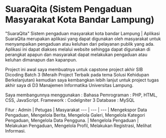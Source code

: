 # SuaraQita (Sistem Pengaduan Masyarakat Kota Bandar Lampung)

"SuaraQita" Sistem pengaduan masyarakat kota bandar Lampung | Aplikasi SuaraQita merupakan aplikasi yang dapat digunakan oleh masyarakat untuk menyampaikan pengaduan atau keluhan dari pelayanan publik yang ada. Aplikasi ini dapat diakses melalui website sehingga dapat digunakan di perangkat apapun dan masyarakat dapat melakukan pengaduan atau keluhan dimanapun dan kapanpun.

Project ini awal saya membuatnya untuk capstone project akhir SIB Dicoding Batch 3 (Meraih Project Terbaik pada tema Solusi Kehidupan Berkelanjutan) kemudian saya kembangkan lebih lanjut untuk project tugas akhir saya di D3 Manajemen Informatika Universitas Lampung.

Saya membangunnya menggunakan :
Bahasa Pemrograman :  PHP, HTML, CSS, JavaScript.
Framework          : CodeIgniter 3
Database           : MySQL

Fitur :
Admin | Petugas | Masyarakat
--- | --- | --- |
Mengekspor Data Pengaduan, Mengelola Berita, Mengelola Galeri, Mengelola Kategori Pengaduan, Mengelola Data Pengguna. | Mengelola Pengaduan | Melakukan Pengaduan, Mengelola Profil, Melakukan Registrasi, Melihat Informasi.

